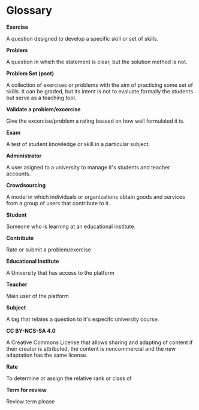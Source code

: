 # Glossary

**Exercise**

A question designed to develop a specific skill or set of skills.

**Problem** 

A question in which the statement is clear, but the solution method is not.  

**Problem Set (pset)**

A collection of exercises or problems with the aim of practicing some set of skills. It can be graded, but its intent is not to evaluate formally the students but serve as a teaching tool.

**Validate a problem/excercise**

Give the excercise/problem a rating bassed on how well formulated it is.

**Exam**

A test of student knowledge or skill in a particular subject.

**Administrator**

A user asigned to a university to manage it's students and teacher accounts.

**Crowdsourcing**

A model in which individuals or organizations obtain goods and services from a group of users that contribute to it.

**Student**

Someone who is learning at an educational institute.

**Contribute**

Rate or submit a problem/exercise

**Educational Institute**

A University that has access to the platform

**Teacher**

Main user of the platform

**Subject**

A tag that relates a question to it's especifc university course.

**CC BY-NCS-SA 4.0**

A Creative Commons License that allows sharing and adapting of content if their creator is attributed, the content is noncommercial and the new adaptation has the same license.

**Rate**

To determine or assign the relative rank or class of

**Term for review**

Review term please

